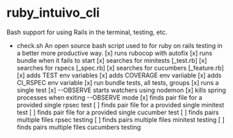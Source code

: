 # ruby_intuivo_cli
Bash support for using Rails in the terminal, testing, etc.

- check.sh  An open source bash script used to for ruby on rails testing in a better more productive way.
  [x] runs rubocop with autofix
  [x] runs bundle when it fails to start
  [x] searches for minitests [_test.rb]
  [x] searches for rspecs [_spec.rb]
  [x] searches for cucumbers [_feature.rb]
  [x] adds TEST env variables
  [x] adds COVERAGE env variiable
  [x] adds CI_RSPEC env variable
  [x] run bundle tests, all tests, groups
  [x] runs a single test
  [x] --OBSERVE starts watchers using nodemon
  [x] kills spring processes when exiting --OBSERVE mode
  [x] finds pair file for a provided single rpsec test
  [ ] finds pair file for a provided single minitest test
  [ ] finds pair file for a provided single cucumber test
  [ ] finds pairs multiple files rpsec testing
  [ ] finds pairs multiple files minitest testing
  [ ] finds pairs multiple files cucumbers testing
